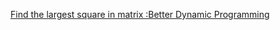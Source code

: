 [Find the largest square in matrix :Better Dynamic Programming](https://github.com/fengruirui/The-optimal-solution-algorithm/blob/Matrix-problem/Find%20the%20largest%20square%20in%20matrix.md)

